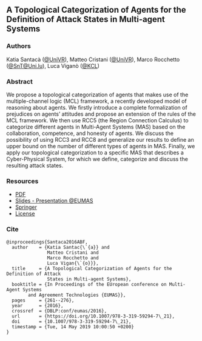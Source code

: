 ## A Topological Categorization of Agents for the Definition of Attack States in Multi-agent Systems

### Authors
Katia Santacà ([@UniVR](http://www.univr.it)), Matteo Cristani ([@UniVR](http://www.univr.it)), Marco Rocchetto ([@SnT@Uni.lu](https://wwwen.uni.lu/snt)), Luca Viganò ([@KCL](https://www.kcl.ac.uk/people/luca-vigano))

### Abstract
We propose a topological categorization of agents that makes use of the
multiple-channel logic (MCL) framework, a recently developed model of reasoning
about agents. We firstly introduce a complete formalization of prejudices on
agents’ attitudes and propose an extension of the rules of the MCL framework.
We then use RCC5 (the Region Connection Calculus) to categorize different
agents in Multi-Agent Systems (MAS) based on the collaboration, competence, and
honesty of agents. We discuss the possibility of using RCC3 and RCC8 and
generalize our results to define an upper bound on the number of different
types of agents in MAS. Finally, we apply our topological categorization to a
specific MAS that describes a Cyber-Physical System, for which we define,
categorize and discuss the resulting attack states.

### Resources
* [PDF](./CategorizationEUMAS16.pdf)
* [Slides - Presentation @EUMAS](./Slides_EUMAS_16Dec2016.pdf)
* [Springer](https://link.springer.com/chapter/10.1007/978-3-319-59294-7_21)
* [License](./LICENSE.md)

### Cite
```
@inproceedings{Santaca2016ABF,
  author    = {Katia Santac{\`{a}} and
               Matteo Cristani and
               Marco Rocchetto and
               Luca Vigan{\`{o}}},
  title     = {A Topological Categorization of Agents for the Definition of Attack
               States in Multi-agent Systems},
  booktitle = {In Proceedings of the EUropean conference on Multi-Agent Systems
		and Agreement Technologies {EUMAS}},
  pages     = {261--276},
  year      = {2016},
  crossref  = {DBLP:conf/eumas/2016},
  url       = {https://doi.org/10.1007/978-3-319-59294-7\_21},
  doi       = {10.1007/978-3-319-59294-7\_21},
  timestamp = {Tue, 14 May 2019 10:00:50 +0200}
}
```
